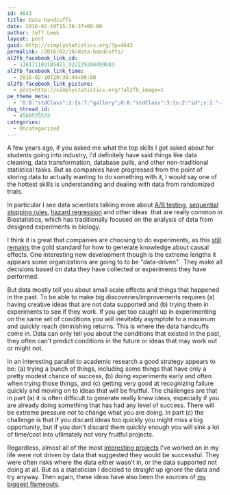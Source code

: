 ```yaml
---
id: 4643
title: Data handcuffs
date: 2016-02-10T15:38:37+00:00
author: Jeff Leek
layout: post
guid: http://simplystatistics.org/?p=4643
permalink: /2016/02/10/data-handcuffs/
al2fb_facebook_link_id:
  - 136171103105421_922229204499603
al2fb_facebook_link_time:
  - 2016-02-10T20:38:44+00:00
al2fb_facebook_link_picture:
  - post=http://simplystatistics.org/?al2fb_image=1
pe_theme_meta:
  - 'O:8:"stdClass":2:{s:7:"gallery";O:8:"stdClass":3:{s:2:"id";s:2:"-1";s:5:"width";s:0:"";s:6:"height";s:0:"";}s:5:"video";O:8:"stdClass":1:{s:2:"id";s:2:"-1";}}'
dsq_thread_id:
  - 4568535533
categories:
  - Uncategorized
---
```

A few years ago, if you asked me what the top skills I got asked about for students going into industry, I'd definitely have said things like data cleaning, data transformation, database pulls, and other non-traditional statistical tasks. But as companies have progressed from the point of storing data to actually wanting to do something with it, I would say one of the hottest skills is understanding and dealing with data from randomized trials.

In particular I see data scientists talking more about [A/B testing](https://medium.com/@InVisionApp/a-b-and-see-a-beginner-s-guide-to-a-b-testing-a16406f1a239#.p7hoxirwo), [sequential stopping rules](http://varianceexplained.org/r/bayesian-ab-testing/), [hazard regression](https://twitter.com/hspter/status/696820603945414656) and other ideas  that are really common in Biostatistics, which has traditionally focused on the analysis of data from designed experiments in biology.

I think it is great that companies are choosing to do experiments, as this [still remains](http://simplystatistics.org/2013/07/15/yes-clinical-trials-work/) the gold standard for how to generate knowledge about causal effects. One interesting new development though is the extreme lengths it appears some organizations are going to to be "data-driven".  They make all decisions based on data they have collected or experiments they have performed.

But data mostly tell you about small scale effects and things that happened in the past. To be able to make big discoveries/improvements requires (a) having creative ideas that are not data supported and (b) trying them in experiments to see if they work. If you get too caught up in experimenting on the same set of conditions you will inevitably asymptote to a maximum and quickly reach diminishing returns. This is where the data handcuffs come in. Data can only tell you about the conditions that existed in the past, they often can't predict conditions in the future or ideas that may work out or might not.

In an interesting parallel to academic research a good strategy appears to be: (a) trying a bunch of things, including some things that have only a pretty modest chance of success, (b) doing experiments early and often when trying those things, and (c) getting very good at recognizing failure quickly and moving on to ideas that will be fruitful. The challenges are that in part (a) it is often difficult to generate really knew ideas, especially if you are already doing something that has had any level of success. There will be extreme pressure not to change what you are doing. In part (c) the challenge is that if you discard ideas too quickly you might miss a big opportunity, but if you don't discard them quickly enough you will sink a lot of time/cost into utlimately not very fruitful projects.

Regardless, almost all of the most [interesting projects](http://simplystatistics.org/2013/09/25/is-most-science-false-the-titans-weigh-in/) I've worked on in my life were not driven by data that suggested they would be successful. They were often risks where the data either wasn't in, or the data supported not doing at all. But as a statistician I decided to straight up ignore the data and try anyway. Then again, these ideas have also been the sources of [my biggest flameouts](http://simplystatistics.org/2012/01/11/healthnewsrater/).